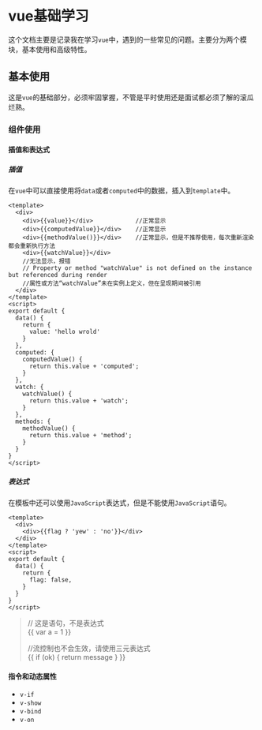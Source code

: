 # vue基础学习

这个文档主要是记录我在学习`vue`中，遇到的一些常见的问题。主要分为两个模块，基本使用和高级特性。

## 基本使用

这是`vue`的基础部分，必须牢固掌握，不管是平时使用还是面试都必须了解的滚瓜烂熟。

### 组件使用

#### 插值和表达式

##### 插值

在`vue`中可以直接使用将`data`或者`computed`中的数据，插入到`template`中。

```vue
<template>
  <div>
    <div>{{value}}</div>            //正常显示
    <div>{{computedValue}}</div>    //正常显示
    <div>{{methodValue()}}</div>    //正常显示，但是不推荐使用，每次重新渲染都会重新执行方法
    <div>{{watchValue}}</div>
    //无法显示，报错
    // Property or method "watchValue" is not defined on the instance but referenced during render
    //属性或方法“watchValue”未在实例上定义，但在呈现期间被引用
  </div>
</template>
<script>
export default {
  data() {
    return {
      value: 'hello wrold'  
    }
  },
  computed: {
    computedValue() {
      return this.value + 'computed';
    }
  },
  watch: {
    watchValue() {
      return this.value + 'watch';
    }
  },
  methods: {
    methodValue() {
      return this.value + 'method';
    }
  }
}
</script>
```

##### 表达式

在模板中还可以使用`JavaScript`表达式，但是不能使用`JavaScript`语句。

```vue
<template>
  <div>
    <div>{{flag ? 'yew' : 'no'}}</div>
  </div>
</template>
<script>
export default {
  data() {
    return {
      flag: false,
    }
  }
}
</script>
```
>
> // 这是语句，不是表达式  
> {{ var a = 1 }}
>
> //流控制也不会生效，请使用三元表达式  
> {{ if (ok) { return message } }}
>

#### 指令和动态属性

- `v-if`
- `v-show`
- `v-bind`
- `v-on`
